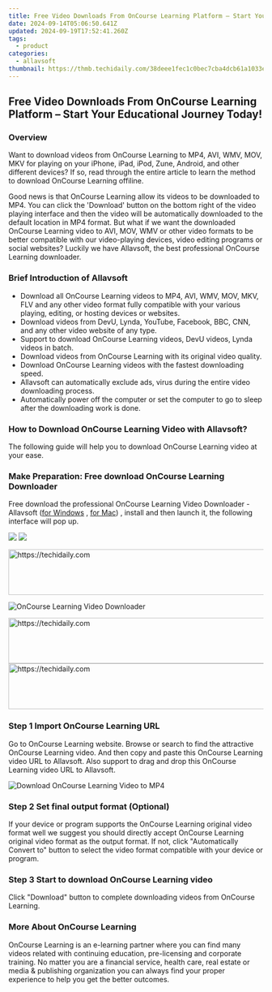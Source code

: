 ```yaml
---
title: Free Video Downloads From OnCourse Learning Platform – Start Your Educational Journey Today!
date: 2024-09-14T05:06:50.641Z
updated: 2024-09-19T17:52:41.260Z
tags:
  - product
categories:
  - allavsoft
thumbnail: https://thmb.techidaily.com/38deee1fec1c0bec7cba4dcb61a1033e4c5fd684f75205d6b2dd2ff58f0ec205.jpg
---
```


## Free Video Downloads From OnCourse Learning Platform – Start Your Educational Journey Today!

### Overview

Want to download videos from OnCourse Learning to MP4, AVI, WMV, MOV, MKV for playing on your iPhone, iPad, iPod, Zune, Android, and other different devices? If so, read through the entire article to learn the method to download OnCourse Learning offiline.

Good news is that OnCourse Learning allow its videos to be downloaded to MP4\. You can click the 'Download' button on the bottom right of the video playing interface and then the video will be automatically downloaded to the default location in MP4 format. But what if we want the downloaded OnCourse Learning video to AVI, MOV, WMV or other video formats to be better compatible with our video-playing devices, video editing programs or social websites? Luckily we have Allavsoft, the best professional OnCourse Learning downloader.

### Brief Introduction of Allavsoft

* Download all OnCourse Learning videos to MP4, AVI, WMV, MOV, MKV, FLV and any other video format fully compatible with your various playing, editing, or hosting devices or websites.
* Download videos from DevU, Lynda, YouTube, Facebook, BBC, CNN, and any other video website of any type.
* Support to download OnCourse Learning videos, DevU videos, Lynda videos in batch.
* Download videos from OnCourse Learning with its original video quality.
* Download OnCourse Learning videos with the fastest downloading speed.
* Allavsoft can automatically exclude ads, virus during the entire video downloading process.
* Automatically power off the computer or set the computer to go to sleep after the downloading work is done.

### How to Download OnCourse Learning Video with Allavsoft?

The following guide will help you to download OnCourse Learning video at your ease.

### Make Preparation: Free download OnCourse Learning Downloader

Free download the professional OnCourse Learning Video Downloader - Allavsoft ([for Windows](https://tools.techidaily.com/allavsoft/products/) , [for Mac](https://tools.techidaily.com/allavsoft/products/)) , install and then launch it, the following interface will pop up.

[![](https://www.allavsoft.com/how-to/../images/how-to/free-download-win.jpg)](https://tools.techidaily.com/allavsoft/products/) [![](https://www.allavsoft.com/how-to/../images/how-to/free-download-mac.jpg)](https://tools.techidaily.com/allavsoft/products/)

<!-- affiliate ads begin -->
<a href="https://appsumo.8odi.net/c/5597632/2130874/7443" target="_top" id="2130874">
  <img src="//a.impactradius-go.com/display-ad/7443-2130874" border="0" alt="https://techidaily.com" width="728" height="90"/>
</a>
<img height="0" width="0" src="https://appsumo.8odi.net/i/5597632/2130874/7443" style="position:absolute;visibility:hidden;" border="0" />
<!-- affiliate ads end -->

![OnCourse Learning Video Downloader](https://www.allavsoft.com/how-to/../images/allavsoft/screen-shot-600.jpg)

<!-- affiliate ads begin -->
<a href="https://appsumo.8odi.net/c/5597632/2082542/7443" target="_top" id="2082542">
  <img src="//a.impactradius-go.com/display-ad/7443-2082542" border="0" alt="https://techidaily.com" width="728" height="90"/>
</a>
<img height="0" width="0" src="https://appsumo.8odi.net/i/5597632/2082542/7443" style="position:absolute;visibility:hidden;" border="0" />
<!-- affiliate ads end -->

<!-- affiliate ads begin -->
<a href="https://ephamedtechinc.pxf.io/c/5597632/2137205/26400" target="_top" id="2137205">
  <img src="//a.impactradius-go.com/display-ad/26400-2137205" border="0" alt="https://techidaily.com" width="728" height="90"/>
</a>
<img height="0" width="0" src="https://ephamedtechinc.pxf.io/i/5597632/2137205/26400" style="position:absolute;visibility:hidden;" border="0" />
<!-- affiliate ads end -->

### Step 1 Import OnCourse Learning URL

Go to OnCourse Learning website. Browse or search to find the attractive OnCourse Learning video. And then copy and paste this OnCourse Learning video URL to Allavsoft. Also support to drag and drop this OnCourse Learning video URL to Allavsoft.

![Download OnCourse Learning Video to MP4](https://www.allavsoft.com/how-to/../images/how-to/download-rtmp-video/download-rtmp-video.jpg)

### Step 2 Set final output format (Optional)

If your device or program supports the OnCourse Learning original video format well we suggest you should directly accept OnCourse Learning original video format as the output format. If not, click "Automatically Convert to" button to select the video format compatible with your device or program.

### Step 3 Start to download OnCourse Learning video

Click "Download" button to complete downloading videos from OnCourse Learning.

### More About OnCourse Learning

OnCourse Learning is an e-learning partner where you can find many videos related with continuing education, pre-licensing and corporate training. No matter you are a financial service, health care, real estate or media & publishing organization you can always find your proper experience to help you get the better outcomes.

<ins class="adsbygoogle"
     style="display:block"
     data-ad-format="autorelaxed"
     data-ad-client="ca-pub-7571918770474297"
     data-ad-slot="1223367746"></ins>

<ins class="adsbygoogle"
     style="display:block"
     data-ad-client="ca-pub-7571918770474297"
     data-ad-slot="8358498916"
     data-ad-format="auto"
     data-full-width-responsive="true"></ins>
